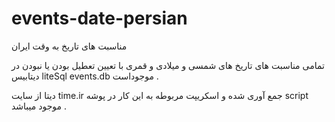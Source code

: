# events-date-persian
 مناسبت های تاریخ به وقت ایران

تمامی مناسبت های تاریخ های شمسی و میلادی و قمری با تعیین تعطیل بودن یا نبودن در دیتابیس liteSql events.db موجوداست .


دیتا از سایت time.ir جمع آوری شده و اسکریپت مربوطه به این کار در پوشه script موجود میباشد .


